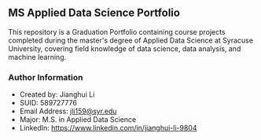 
## MS Applied Data Science Portfolio

This repository is a Graduation Portfolio containing course projects completed during the master's degree of Applied Data Science at Syracuse University, covering field knowledge of data science, data analysis, and machine learning.

### Author Information

* Created by: Jianghui Li
* SUID: 589727776
* Email Address: jli159@syr.edu
* Major: M.S. in Applied Data Science
* LinkedIn: https://www.linkedin.com/in/jianghui-li-9804


